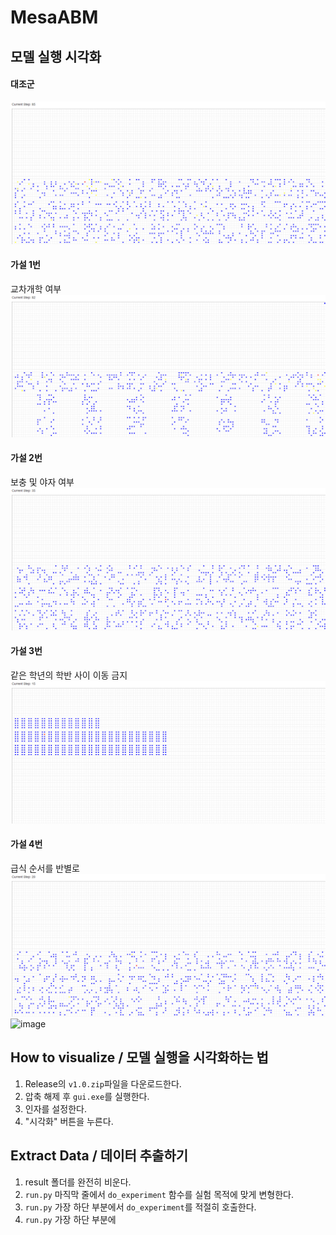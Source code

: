 # MesaABM

## 모델 실행 시각화
#### 대조군
![image](대조군.gif)
#### 가설 1번
교차개학 여부
![image](가설1번.gif)
#### 가설 2번
보충 및 야자 여부
![image](가설2번.gif)
#### 가설 3번
같은 학년의 학반 사이 이동 금지
![image](가설3번.gif)
#### 가설 4번
급식 순서를 반별로
![image](가설4번.gif)
![image](sir_basic_sim.gif)

## How to visualize / 모델 실행을 시각화하는 법
1. Release의 `v1.0.zip`파일을 다운로드한다.
2. 압축 해제 후 `gui.exe`를 실행한다.
3. 인자를 설정한다.
4. "시각화" 버튼을 누른다.

## Extract Data / 데이터 추출하기
1. result 폴더를 완전히 비운다.
2. `run.py` 마직막 줄에서 `do_experiment` 함수를 실험 목적에 맞게 변형한다.
3. `run.py` 가장 하단 부분에서 `do_experiment`를 적절히 호출한다.
4. `run.py` 가장 하단 부분에 
